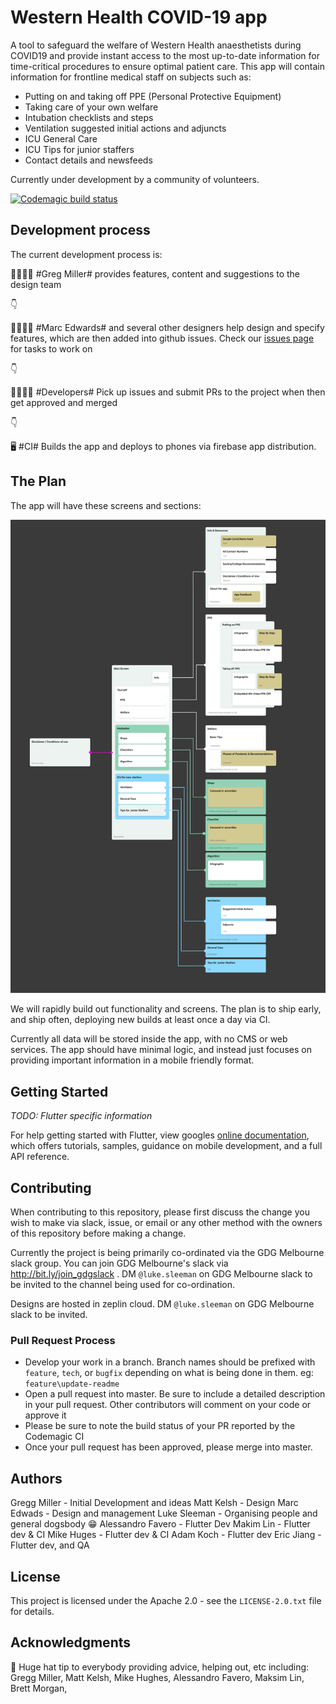 # Western Health COVID-19 app

A tool to safeguard the welfare of Western Health anaesthetists during COVID19 and provide instant access to the most up-to-date information for time-critical procedures to ensure optimal patient care.  This app will contain information for frontline medical staff on subjects such as:

- Putting on and taking off PPE (Personal Protective Equipment)
- Taking care of your own welfare
- Intubation checklists and steps
- Ventilation suggested initial actions and adjuncts
- ICU General Care
- ICU Tips for junior staffers
- Contact details and newsfeeds


Currently under development by a community of volunteers.

[![Codemagic build status](https://api.codemagic.io/apps/5e75f4bfdd1d6d000a198e90/5e75f4bfdd1d6d000a198e8f/status_badge.svg)](https://codemagic.io/apps/5e75f4bfdd1d6d000a198e90/5e75f4bfdd1d6d000a198e8f/latest_build)

## Development process

The current development process is:

👨‍⚕️👩‍⚕️ #Greg Miller# provides features, content and suggestions to the design team

👇

👩‍🎨👨‍🎨 #Marc Edwards# and several other designers help design and specify features, which are then added into github issues.  Check our [issues page](https://github.com/Western-Health-Covid19-Collaboration/wh_covid19_app/issues) for tasks to work on

👇
 
 👩‍💻👨‍💻 #Developers# Pick up issues and submit PRs to the project when then get approved and merged
 
 👇
 
 🖥 #CI# Builds the app and deploys to phones via firebase app distribution.


## The Plan

The app will have these screens and sections:

![App information architecture](docs/Flow-Diagram.png "The information architecture of the app")

We will rapidly build out functionality and screens.  The plan is to ship early, and ship often, deploying new builds at least once a day via CI.

Currently all data will be stored inside the app, with no CMS or web services.  The app should have minimal logic, and instead just focuses on providing important information in a mobile friendly format.

## Getting Started

*TODO:  Flutter specific information*

For help getting started with Flutter, view googles
[online documentation](https://flutter.dev/docs), which offers tutorials,
samples, guidance on mobile development, and a full API reference.

## Contributing

When contributing to this repository, please first discuss the change you wish to make via slack, issue, or email or any other method with the owners of this repository before making a change.

Currently the project is being primarily co-ordinated via the GDG Melbourne slack group.  You can join GDG Melbourne's slack via http://bit.ly/join_gdgslack .  DM `@luke.sleeman` on GDG Melbourne slack to be invited to the channel being used for co-ordination.

Designs are hosted in zeplin cloud.  DM `@luke.sleeman` on GDG Melbourne slack to be invited.

### Pull Request Process

* Develop your work in a branch.  Branch names should be prefixed with `feature`, `tech`, or `bugfix` depending on what is being done in them.  eg:  `feature\update-readme`
* Open a pull request into master.  Be sure to include a detailed description in your pull request.  Other contributors will comment on your code or approve it
* Please be sure to note the build status of your PR reported by the Codemagic CI
* Once your pull request has been approved, please merge into master.

## Authors

Gregg Miller - Initial Development and ideas
Matt Kelsh - Design
Marc Edwads - Design and management
Luke Sleeman - Organising people and general dogsbody 😁
Alessandro Favero - Flutter Dev
Makim Lin - Flutter dev & CI
Mike Huges - Flutter dev & CI
Adam Koch - Flutter dev
Eric Jiang - Flutter dev, and QA

## License

This project is licensed under the Apache 2.0 - see the `LICENSE-2.0.txt` file for details.

## Acknowledgments

🎩 Huge hat tip to everybody providing advice, helping out, etc including: Gregg Miller, Matt Kelsh, Mike Hughes,  Alessandro Favero, Maksim Lin, Brett Morgan, 